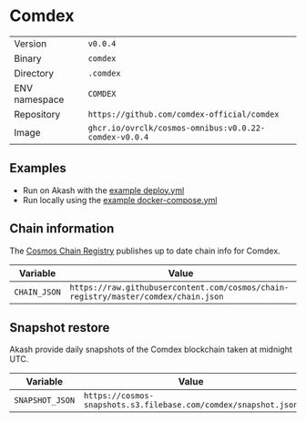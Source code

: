 # Comdex

| | |
|---|---|
|Version|`v0.0.4`|
|Binary|`comdex`|
|Directory|`.comdex`|
|ENV namespace|`COMDEX`|
|Repository|`https://github.com/comdex-official/comdex`|
|Image|`ghcr.io/ovrclk/cosmos-omnibus:v0.0.22-comdex-v0.0.4`|

## Examples

- Run on Akash with the [example deploy.yml](./deploy.yml)
- Run locally using the [example docker-compose.yml](./docker-compose.yml)

## Chain information

The [Cosmos Chain Registry](https://github.com/cosmos/chain-registry) publishes up to date chain info for Comdex.

|Variable|Value|
|---|---|
|`CHAIN_JSON`|`https://raw.githubusercontent.com/cosmos/chain-registry/master/comdex/chain.json`|

## Snapshot restore

Akash provide daily snapshots of the Comdex blockchain taken at midnight UTC.

|Variable|Value|
|---|---|
|`SNAPSHOT_JSON`|`https://cosmos-snapshots.s3.filebase.com/comdex/snapshot.json`|
